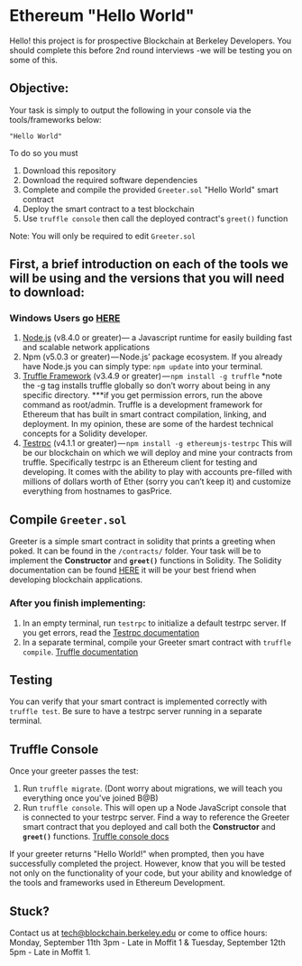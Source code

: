 # Ethereum "Hello World"
Hello! this project is for prospective Blockchain at Berkeley Developers. You should complete this before 2nd round interviews -we will be testing you on some of this.

## Objective:
Your task is simply to output the following in your console via the tools/frameworks below:

    "Hello World"

To do so you must
1. Download this repository
2. Download the required software dependencies
4. Complete and compile the provided `Greeter.sol` "Hello World" smart contract
5. Deploy the smart contract to a test blockchain
6. Use `truffle console` then call the deployed contract's `greet()` function

Note: You will only be required to edit `Greeter.sol` 

## First, a brief introduction on each of the tools we will be using and the versions that you will need to download:
### Windows Users go [HERE](http://truffleframework.com/tutorials/how-to-install-truffle-and-testrpc-on-windows-for-blockchain-development)

1. [Node.js](https://nodejs.org/en/) (v8.4.0 or greater)— a Javascript runtime for easily building fast and scalable network applications
2. Npm (v5.0.3 or greater) — Node.js’ package ecosystem. If you already have Node.js you can simply type: `npm update` into your terminal.
3. [Truffle Framework](http://truffleframework.com/) (v3.4.9 or greater) — `npm install -g truffle` *note the -g tag installs truffle globally so don’t worry about being in any specific directory. ***if you get permission errors, run the above command as root/admin. Truffle is a development framework for Ethereum that has built in smart contract compilation, linking, and deployment. In my opinion, these are some of the hardest technical concepts for a Solidity developer.
4. [Testrpc](https://github.com/ethereumjs/testrpc) (v4.1.1 or greater) — `npm install -g ethereumjs-testrpc` This will be our blockchain on which we will deploy and mine your contracts from truffle. Specifically testrpc is an Ethereum client for testing and developing. It comes with the ability to play with accounts pre-filled with millions of dollars worth of Ether (sorry you can’t keep it) and customize everything from hostnames to gasPrice.

## Compile `Greeter.sol`

Greeter is a simple smart contract in solidity that prints a greeting when poked. 
It can be found in the `/contracts/` folder. 
Your task will be to implement the **Constructor** and **`greet()`** functions in Solidity. 
The Solidity documentation can be found [HERE](https://solidity.readthedocs.io/en/develop/) it will be your best friend when developing blockchain applications.

### After you finish implementing:

1. In an empty terminal, run `testrpc` to initialize a default testrpc server. If you get errors, read the [Testrpc documentation](https://github.com/ethereumjs/testrpc) 
2. In a separate terminal, compile your Greeter smart contract with `truffle compile`. [Truffle documentation](http://truffleframework.com/)

## Testing 

You can verify that your smart contract is implemented correctly with `truffle test`.
Be sure to have a testrpc server running in a separate terminal.

## Truffle Console

Once your greeter passes the test:
1. Run `truffle migrate`. (Dont worry about migrations, we will teach you everything once you've joined B@B)
2. Run `truffle console`. This will open up a Node JavaScript console that is connected to your testrpc server. Find a way to reference the Greeter smart contract that you deployed and call both the **Constructor** and **`greet()`** functions. [Truffle console docs](http://truffleframework.com/docs/getting_started/console)

If your greeter returns "Hello World!" when prompted, then you have successfully completed the project. However, know that you will be tested not only on the functionality of your code, but your ability and knowledge of the tools and frameworks used in Ethereum Development.

## Stuck?

Contact us at [tech@blockchain.berkeley.edu](mailto:tech@blockchain.berkeley.edu)  or come to office hours: Monday, September 11th 3pm - Late in Moffit 1 & Tuesday, September 12th 5pm - Late in Moffit 1.
